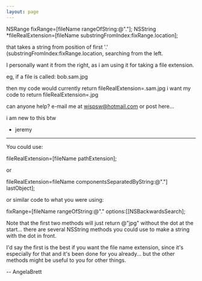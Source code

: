 ```yaml
---
layout: page
---
```


NSRange  fixRange=[fileName rangeOfString:@"."];
NSString  *fileRealExtension=[fileName substringFromIndex:fixRange.location];

that takes a string from position of first '.' (substringFromIndex:fixRange.location, searching from the left.

I personally want it from the right, as i am using it for taking a file extension.

eg, if a file is called: bob.sam.jpg

then my code would currently return fileRealExtension=.sam.jpg
i want my code to return fileRealExtension=.jpg

can anyone help?
e-mail me at wispsw@hotmail.com
or post here...

i am new to this btw

- jeremy

----

You could use:

    
fileRealExtension=[fileName pathExtension];


or 
    
fileRealExtension=fileName componentsSeparatedByString:@"."] lastObject];


or similar code to what you were using:
    
fixRange=[fileName rangeOfString:@"." options:[[NSBackwardsSearch];


Note that the first two methods will just return @"jpg" without the dot at the start... there are several NSString methods you could use to make a string with the dot in front.

I'd say the first is the best if you want the file name extension, since it's especially for that and it's been done for you already... but the other methods might be useful to you for other things.

-- AngelaBrett
